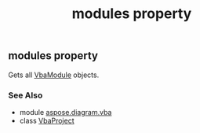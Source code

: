 ﻿---
title: modules property
second_title: Aspose.Diagram for Python via .NET API References
description: 
type: docs
weight: 40
url: /python-net/aspose.diagram.vba/vbaproject/modules/
is_root: false
---

## modules property


Gets all [VbaModule](/diagram/python-net/aspose.diagram.vba/vbamodule) objects.

### See Also
* module [aspose.diagram.vba](../../)
* class [VbaProject](/diagram/python-net/aspose.diagram.vba/vbaproject)
